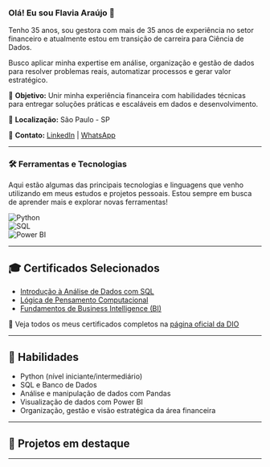 ### Olá! Eu sou Flavia Araújo 👋

Tenho 35 anos, sou gestora com mais de 35 anos de experiência no setor financeiro e atualmente estou em transição de carreira para Ciência de Dados.  

Busco aplicar minha expertise em análise, organização e gestão de dados para resolver problemas reais, automatizar processos e gerar valor estratégico.  

🎯 **Objetivo:** Unir minha experiência financeira com habilidades técnicas para entregar soluções práticas e escaláveis em dados e desenvolvimento.  

📍 **Localização:** São Paulo - SP 

🔗 **Contato:** [LinkedIn](https://linkedin.com/in/lflaviaaraujo) | [WhatsApp](https://wa.me/11991461011)

---

### 🛠️ Ferramentas e Tecnologias

Aqui estão algumas das principais tecnologias e linguagens que venho utilizando em meus estudos e projetos pessoais. Estou sempre em busca de aprender mais e explorar novas ferramentas!

![Python](https://img.shields.io/badge/Python-3776AB?style=for-the-badge&logo=python&logoColor=white)  
![SQL](https://img.shields.io/badge/SQL-4479A1?style=for-the-badge&logo=mysql&logoColor=white)  
![Power BI](https://img.shields.io/badge/Power%20BI-F2C811?style=for-the-badge&logo=microsoft-powerbi&logoColor=black)  

---

## 🎓 Certificados Selecionados

- [Introdução à Análise de Dados com SQL](https://hermes.dio.me/certificates/FOLUJGWR.pdf)
- [Lógica de Pensamento Computacional](https://hermes.dio.me/certificates/1TFH7WSW.pdf)
- [Fundamentos de Business Intelligence (BI)](https://hermes.dio.me/certificates/623KDUOS.pdf)

📂 Veja todos os meus certificados completos na [página oficial da DIO](https://web.dio.me/certificates)

---

## 🚀 Habilidades

- Python (nível iniciante/intermediário)  
- SQL e Banco de Dados  
- Análise e manipulação de dados com Pandas  
- Visualização de dados com Power BI  
- Organização, gestão e visão estratégica da área financeira  

---

## 📌 Projetos em destaque


---
